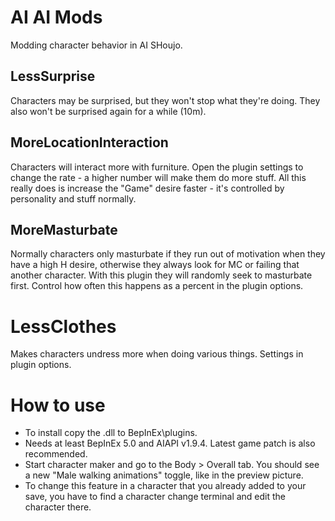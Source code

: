 # AI AI Mods

Modding character behavior in AI SHoujo.

## LessSurprise

Characters may be surprised, but they won't stop what they're doing. They also won't be surprised again for a while (10m).

## MoreLocationInteraction

Characters will interact more with furniture. Open the plugin settings to change the rate - a higher number will make them do more stuff. All this really does is increase the "Game" desire faster - it's controlled by personality and stuff normally.

## MoreMasturbate

Normally characters only masturbate if they run out of motivation when they have a high H desire, otherwise they always look for MC or failing that another character.  With this plugin they will randomly seek to masturbate first.  Control how often this happens as a percent in the plugin options.

# LessClothes

Makes characters undress more when doing various things.  Settings in plugin options.

# How to use
- To install copy the .dll to BepInEx\plugins.
- Needs at least BepInEx 5.0 and AIAPI v1.9.4. Latest game patch is also recommended.
- Start character maker and go to the Body > Overall tab. You should see a new "Male walking animations" toggle, like in the preview picture.
- To change this feature in a character that you already added to your save, you have to find a character change terminal and edit the character there.
